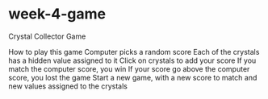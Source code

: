 # week-4-game
Crystal Collector Game

How to play this game
Computer picks a random score
Each of the crystals has a hidden value assigned to it
Click on crystals to add your score 
If you match the computer score, you win
If your score go above the computer score, you lost the game
Start a new game, with a new score to match and new values assigned to the crystals
